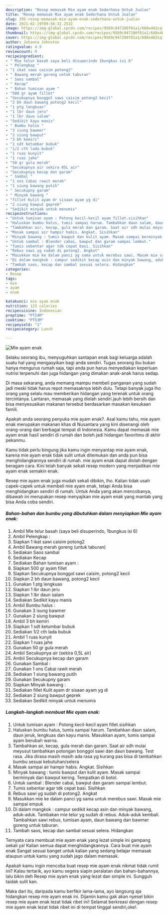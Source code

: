```yaml
---
description: "Resep memasak Mie ayam enak Sederhana Untuk Jualan"
title: "Resep memasak Mie ayam enak Sederhana Untuk Jualan"
slug: 395-resep-memasak-mie-ayam-enak-sederhana-untuk-jualan
date: 2021-02-19T09:56:32.253Z
image: https://img-global.cpcdn.com/recipes/9569c947200f01a1/680x482cq70/mie-ayam-enak-foto-resep-utama.jpg
thumbnail: https://img-global.cpcdn.com/recipes/9569c947200f01a1/680x482cq70/mie-ayam-enak-foto-resep-utama.jpg
cover: https://img-global.cpcdn.com/recipes/9569c947200f01a1/680x482cq70/mie-ayam-enak-foto-resep-utama.jpg
author: Johanna Johnston
ratingvalue: 4.9
reviewcount: 9
recipeingredient:
- " Mie telur basah saya beli disuperindo 1bungkus isi 6"
- " Pelengkap "
- "1 ikat sawi caisim potong2"
- " Bawang merah goreng untuk taburan"
- " Saos sambal"
- " Kecap"
- " Bahan tumisan ayam "
- "500 gr ayam fillet"
- "Secukupnya bonggol sawi caisim potong2 kecil"
- "2 bh daun bawang potong2 kecil"
- "1 ptg lengkuas"
- "1 lbr daun jeru"
- "1 lbr daun salam"
- "Sedikit kayu manis"
- " Bumbu halus "
- "3 isung bawmer"
- "2 siung bawput"
- "3 bh kemiri"
- "1 sdt ketumbar bubuk"
- "1/2 cth lada bubuk"
- "1 ruas kunyit"
- "1 ruas jahe"
- "50 gr gula merah"
- "Secukupnya air sekira 05L air"
- "Secukupnya kecap dan garam"
- " Sambal "
- "1 ons Cabai rawit merah"
- "1 siung bawang putih"
- " Secukupny garam"
- " Minyak bawang "
- "fillet Kulit ayam dr sisaan ayam yg di"
- "2 siung bawput geprek"
- "Sedikit minyak untuk menumis"
recipeinstructions:
- "Untuk tumisan ayam : Potong kecil-kecil ayam fillet.sisihkan"
- "Haluskan bumbu halus, tumis sampai harum. Tambahkan daun salam, daun jeruk, lengkuas dan kayu manis. Masukkan ayam, tumis sampai ayam berubah warna."
- "Tambahkan air, kecap, gula merah dan garam. Saat air sdh mulai meyusut tambahkan potongan bonggol sawi dan daun bawang. Test rasa. Jika dirasa masih masih ada rasa yg kurang pas bisa di tambahkan bumbu sesuai kebutuhan/selera"
- "Masak sampai air hampir habis. Angkat. Sisihkan"
- "Minyak bawang : tumis bawput dan kulit ayam. Masak sampai berminyak dan bawput kering. Tempatkan di botol."
- "Untuk sambal : Blender cabai, bawput dan garam sampai lembut."
- "Tumis sebentar agar tdk cepat basi. Sisihkan"
- "Rebus sawi yg sudah di potong2. Angkat"
- "Masukkan mie ke dalam panci yg sama untuk merebus sawi. Masak mie sampai empuk"
- "Di dalam mangkok : campur sedikit kecap asin dan minyak bawang, aduk-aduk. Tambakan mie telur yg sudah di rebus. Aduk-aduk kembali. Tambahkan sawi rebus, tumisan ayam, daun bawang dan bawmer goreng untuk taburan."
- "Tambah saos, kecap dan sambal sesuai selera. Hidangkan"
categories:
- Resep
tags:
- mie
- ayam
- enak

katakunci: mie ayam enak 
nutrition: 123 calories
recipecuisine: Indonesian
preptime: "PT24M"
cooktime: "PT53M"
recipeyield: "1"
recipecategory: Lunch

---
```



![Mie ayam enak](https://img-global.cpcdn.com/recipes/9569c947200f01a1/680x482cq70/mie-ayam-enak-foto-resep-utama.jpg)

Selaku seorang ibu, menyuguhkan santapan enak bagi keluarga adalah suatu hal yang mengasyikan bagi anda sendiri. Tugas seorang ibu bukan hanya mengurus rumah saja, tapi anda pun harus menyediakan keperluan nutrisi terpenuhi dan juga hidangan yang dimakan anak-anak harus sedap.

Di masa  sekarang, anda memang mampu membeli panganan yang sudah jadi meski tidak harus repot memasaknya lebih dulu. Tetapi banyak juga lho orang yang selalu mau memberikan hidangan yang terenak untuk orang tercintanya. Lantaran, memasak yang diolah sendiri jauh lebih bersih dan bisa menyesuaikan makanan tersebut berdasarkan masakan kesukaan famili. 



Apakah anda seorang penyuka mie ayam enak?. Asal kamu tahu, mie ayam enak merupakan makanan khas di Nusantara yang kini disenangi oleh orang-orang dari berbagai tempat di Indonesia. Kamu dapat memasak mie ayam enak hasil sendiri di rumah dan boleh jadi hidangan favoritmu di akhir pekanmu.

Kamu tidak perlu bingung jika kamu ingin menyantap mie ayam enak, karena mie ayam enak tidak sulit untuk ditemukan dan anda pun bisa menghidangkannya sendiri di rumah. mie ayam enak dapat diolah dengan beragam cara. Kini telah banyak sekali resep modern yang menjadikan mie ayam enak semakin enak.

Resep mie ayam enak juga mudah sekali dibikin, lho. Kalian tidak usah capek-capek untuk membeli mie ayam enak, tetapi Anda bisa menghidangkan sendiri di rumah. Untuk Anda yang akan mencobanya, dibawah ini merupakan resep menyajikan mie ayam enak yang mantab yang bisa Anda coba sendiri.

<!--inarticleads1-->

##### Bahan-bahan dan bumbu yang dibutuhkan dalam menyiapkan Mie ayam enak:

1. Ambil  Mie telur basah (saya beli disuperindo, 1bungkus isi 6)
1. Ambil  Pelengkap :
1. Siapkan 1 ikat sawi caisim potong2
1. Ambil  Bawang merah goreng (untuk taburan)
1. Sediakan  Saos sambal
1. Sediakan  Kecap
1. Sediakan  Bahan tumisan ayam :
1. Siapkan 500 gr ayam fillet
1. Siapkan Secukupnya bonggol sawi caisim, potong2 kecil
1. Siapkan 2 bh daun bawang, potong2 kecil
1. Gunakan 1 ptg lengkuas
1. Siapkan 1 lbr daun jeru
1. Siapkan 1 lbr daun salam
1. Sediakan Sedikit kayu manis
1. Ambil  Bumbu halus :
1. Gunakan 3 isung bawmer
1. Gunakan 2 siung bawput
1. Ambil 3 bh kemiri
1. Siapkan 1 sdt ketumbar bubuk
1. Sediakan 1/2 cth lada bubuk
1. Ambil 1 ruas kunyit
1. Siapkan 1 ruas jahe
1. Gunakan 50 gr gula merah
1. Ambil Secukupnya air (sekira 0,5L air)
1. Ambil Secukupnya kecap dan garam
1. Gunakan  Sambal :
1. Gunakan 1 ons Cabai rawit merah
1. Sediakan 1 siung bawang putih
1. Gunakan  Secukupny garam
1. Siapkan  Minyak bawang :
1. Sediakan fillet Kulit ayam dr sisaan ayam yg di
1. Sediakan 2 siung bawput geprek
1. Sediakan Sedikit minyak untuk menumis




<!--inarticleads2-->

##### Langkah-langkah membuat Mie ayam enak:

1. Untuk tumisan ayam : Potong kecil-kecil ayam fillet.sisihkan
1. Haluskan bumbu halus, tumis sampai harum. Tambahkan daun salam, daun jeruk, lengkuas dan kayu manis. Masukkan ayam, tumis sampai ayam berubah warna.
1. Tambahkan air, kecap, gula merah dan garam. Saat air sdh mulai meyusut tambahkan potongan bonggol sawi dan daun bawang. Test rasa. Jika dirasa masih masih ada rasa yg kurang pas bisa di tambahkan bumbu sesuai kebutuhan/selera
1. Masak sampai air hampir habis. Angkat. Sisihkan
1. Minyak bawang : tumis bawput dan kulit ayam. Masak sampai berminyak dan bawput kering. Tempatkan di botol.
1. Untuk sambal : Blender cabai, bawput dan garam sampai lembut.
1. Tumis sebentar agar tdk cepat basi. Sisihkan
1. Rebus sawi yg sudah di potong2. Angkat
1. Masukkan mie ke dalam panci yg sama untuk merebus sawi. Masak mie sampai empuk
1. Di dalam mangkok : campur sedikit kecap asin dan minyak bawang, aduk-aduk. Tambakan mie telur yg sudah di rebus. Aduk-aduk kembali. Tambahkan sawi rebus, tumisan ayam, daun bawang dan bawmer goreng untuk taburan.
1. Tambah saos, kecap dan sambal sesuai selera. Hidangkan




Ternyata cara membuat mie ayam enak yang lezat simple ini gampang sekali ya! Kalian semua dapat menghidangkannya. Cara buat mie ayam enak Sangat sesuai banget untuk kalian yang sedang belajar memasak ataupun untuk kamu yang sudah jago dalam memasak.

Apakah kamu ingin mencoba buat resep mie ayam enak nikmat tidak rumit ini? Kalau tertarik, ayo kamu segera siapin peralatan dan bahan-bahannya, lalu bikin deh Resep mie ayam enak yang lezat dan simple ini. Sungguh taidak sulit kan. 

Maka dari itu, daripada kamu berfikir lama-lama, ayo langsung aja hidangkan resep mie ayam enak ini. Dijamin kamu gak akan nyesel bikin resep mie ayam enak lezat tidak ribet ini! Selamat berkreasi dengan resep mie ayam enak lezat tidak ribet ini di tempat tinggal sendiri,oke!.

